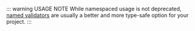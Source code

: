 ::: warning USAGE NOTE
While namespaced usage is not deprecated, [named validators](/guide/validators.html) are usually a better and more type-safe option for your project.
:::

